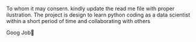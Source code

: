To whom it may consern. kindly update the read me file
with proper ilustration. The project is design to learn python coding as a data scientist within a short period of time and collaborating with others


Goog Job💪
